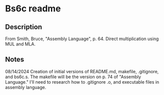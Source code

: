 # Bs6c readme
## Description
From Smith, Bruce, "Assembly Language", p. 64. Direct multiplication using
MUL and MLA.
## Notes
08/14/2024
Creation of initial versions of README.md, makefile, .gitignore, and 
bs6c.s. The makefile will be the version on p. 74 of "Assembly Language."
I'll need to research how to .gitignore .o, and executable files in assembly
language.
